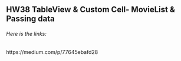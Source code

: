 <h2>HW38 TableView & Custom Cell- MovieList & Passing data</h2> 

<h6> Here is the links: </h6>
https://medium.com/p/77645ebafd28
